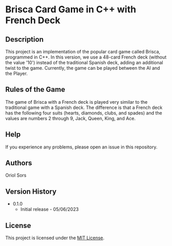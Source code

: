# Brisca Card Game in C++ with French Deck

## Description

This project is an implementation of the popular card game called Brisca, programmed in C++. In this version, we use a 48-card French deck (without the value '10') instead of the traditional Spanish deck, adding an additional twist to the game. 
Currently, the game can be played between the AI and the Player.

## Rules of the Game

The game of Brisca with a French deck is played very similar to the traditional game with a Spanish deck. The difference is that a French deck has the following four suits (hearts, diamonds, clubs, and spades) and the values are numbers 2 through 9, Jack, Queen, King, and Ace.

## Help

If you experience any problems, please open an issue in this repository.

## Authors

Oriol Sors

## Version History

* 0.1.0
  * Initial release - 05/06/2023

## License

This project is licensed under the [MIT License](LICENSE).

